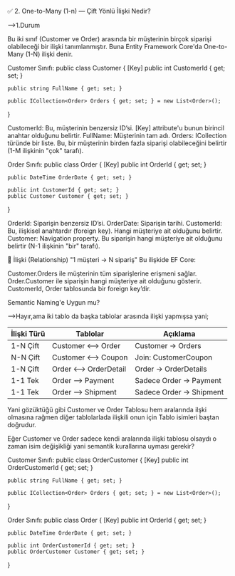 ﻿✅ 2. One-to-Many (1-n) — Çift Yönlü İlişki Nedir?

-->1.Durum

Bu iki sınıf (Customer ve Order) arasında bir müşterinin birçok siparişi olabileceği bir ilişki tanımlanmıştır. Buna Entity Framework Core'da One-to-Many (1-N) ilişki denir.

Customer Sınıfı:
public class Customer
{
    [Key]
    public int CustomerId { get; set; }

    public string FullName { get; set; }

    public ICollection<Order> Orders { get; set; } = new List<Order>();
}

CustomerId: Bu, müşterinin benzersiz ID’si. [Key] attribute'u bunun birincil anahtar olduğunu belirtir.
FullName: Müşterinin tam adı.
Orders: ICollection<Order> türünde bir liste. Bu, bir müşterinin birden fazla siparişi olabileceğini belirtir (1-M ilişkinin "çok" tarafı).

Order Sınıfı:
public class Order
{
    [Key]
    public int OrderId { get; set; }

    public DateTime OrderDate { get; set; }

    public int CustomerId { get; set; }
    public Customer Customer { get; set; }
}

OrderId: Siparişin benzersiz ID’si.
OrderDate: Siparişin tarihi.
CustomerId: Bu, ilişkisel anahtardır (foreign key). Hangi müşteriye ait olduğunu belirtir.
Customer: Navigation property. Bu siparişin hangi müşteriye ait olduğunu belirtir (N-1 ilişkinin "bir" tarafı).

🔗 İlişki (Relationship)
"1 müşteri → N sipariş"
Bu ilişkide EF Core:

Customer.Orders ile müşterinin tüm siparişlerine erişmeni sağlar.
Order.Customer ile siparişin hangi müşteriye ait olduğunu gösterir.
CustomerId, Order tablosunda bir foreign key’dir.

Semantic Naming'e Uygun mu?

-->Hayır,ama iki tablo da başka tablolar arasında ilişki yapmışsa yani;

| İlişki Türü | Tablolar              | Açıklama                |
| ----------- | -----------------------| ----------------------- |
| 1-N Çift    | Customer ⟷ Order      | Customer → Orders       |
| N-N Çift    | Customer ⟷ Coupon     | Join: CustomerCoupon    |
| 1-N Çift    | Order ⟷ OrderDetail   | Order → OrderDetails    |
| 1-1 Tek     | Order ⟶ Payment       | Sadece Order → Payment  |
| 1-1 Tek     | Order ⟶ Shipment      | Sadece Order → Shipment |

Yani gözüktüğü gibi Customer ve Order Tablosu hem aralarında ilşki olmasına rağmen diğer tablolarlada ilişkili onun için Tablo 
isimleri baştan doğrudur.

Eğer Customer ve Order sadece kendi aralarında ilişki tablosu olsaydı o zaman isim değişikliği yani semantik kurallarına uyması gerekir?

Customer Sınıfı:
public class OrderCustomer
{
    [Key]
    public int OrderCustomerId { get; set; }

    public string FullName { get; set; }

    public ICollection<Order> Orders { get; set; } = new List<Order>();
}


Order Sınıfı:
public class Order
{
    [Key]
    public int OrderId { get; set; }

    public DateTime OrderDate { get; set; }

    public int OrderCustomerId { get; set; }
    public OrderCustomer Customer { get; set; }
}








